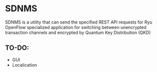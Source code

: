 # SDNMS
SDNMS is a utility that can send the specified REST API requests for Ryu OpenFlow specialized application for switching between unencrypted transaction channels and encrypted by Quantum Key Distribution (QKD)

## TO-DO:
* GUI
* Localication
